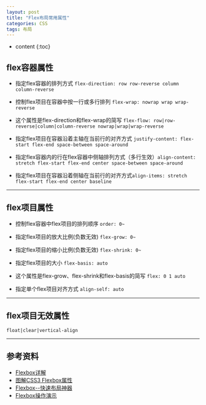 ```yaml
---
layout: post
title: "Flex布局常用属性"
categories: CSS
tags: 布局
---
```


* content
{:toc}




## flex容器属性

* 指定flex容器的排列方式 `flex-direction: row row-reverse column column-reverse`

* 控制flex项目在容器中按一行或多行排列 `flex-wrap: nowrap wrap wrap-reverse`

* 这个属性是flex-direction和flex-wrap的简写 `flex-flow: row|row-reverse|column|column-reverse nowrap|wrap|wrap-reverse`

* 指定flex项目在容器沿着主轴在当前行的对齐方式 `justify-content: flex-start flex-end space-between space-around`

* 指定flex容器内的行在flex容器中侧轴排列方式（多行生效）`align-content: stretch flex-start flex-end center space-between space-around`

* 指定flex项目在容器沿着侧轴在当前行的对齐方式`align-items: stretch flex-start flex-end center baseline`

---

## flex项目属性

* 控制flex容器中flex项目的排列顺序 `order: 0~`

* 指定flex项目的放大比例(负数无效) `flex-grow: 0~`

* 指定flex项目的缩小比例(负数无效) `flex-shrink: 0~`

* 指定flex项目的大小 `flex-basis: auto` 

* 这个属性是flex-grow、flex-shrink和flex-basis的简写 `flex: 0 1 auto`

* 指定单个flex项目对齐方式 `align-self: auto`

---

## flex项目无效属性

`float|clear|vertical-align`

---

## 参考资料

* [Flexbox详解](https://segmentfault.com/a/1190000002910324)
* [图解CSS3 Flexbox属性](http://www.w3cplus.com/css3/a-visual-guide-to-css3-flexbox-properties.html)
* [Flexbox--快速布局神器](http://www.w3cplus.com/css3/flexbox-basics.html)
* [Flexbox操作演示](https://demos.scotch.io/visual-guide-to-css3-flexbox-flexbox-playground/demos/)














